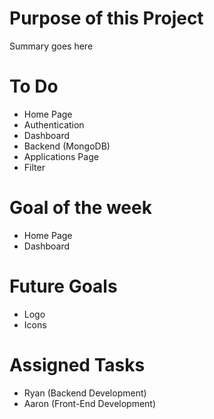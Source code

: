 # Purpose of this Project
Summary goes here


# To Do
- Home Page
- Authentication
- Dashboard
- Backend (MongoDB)
- Applications Page
- Filter

# Goal of the week
- Home Page
- Dashboard

# Future Goals
- Logo
- Icons

# Assigned Tasks
- Ryan (Backend Development)
- Aaron (Front-End Development)
